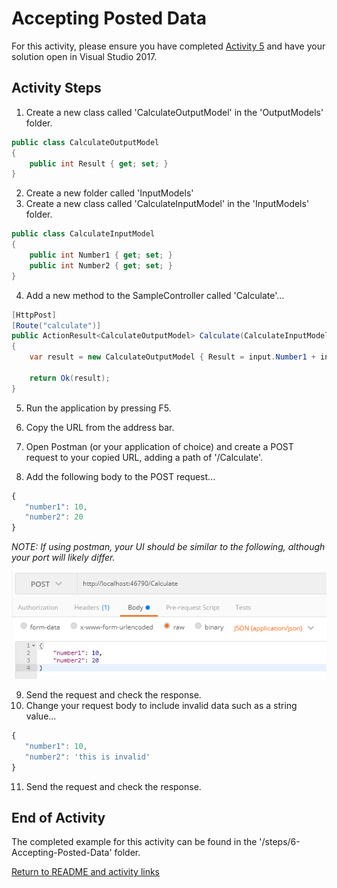 # Accepting Posted Data

For this activity, please ensure you have completed [Activity 5](5-BindingFromQueryString) and have your solution open in Visual Studio 2017.

## Activity Steps

1. Create a new class called 'CalculateOutputModel' in the 'OutputModels' folder.

``` csharp
public class CalculateOutputModel
{
    public int Result { get; set; }
}
```

2. Create a new folder called 'InputModels'
3. Create a new class called 'CalculateInputModel' in the 'InputModels' folder.

``` csharp
public class CalculateInputModel
{
    public int Number1 { get; set; }
    public int Number2 { get; set; }
}
```

4. Add a new method to the SampleController called 'Calculate'...

``` csharp
[HttpPost]
[Route("calculate")]
public ActionResult<CalculateOutputModel> Calculate(CalculateInputModel input)
{
    var result = new CalculateOutputModel { Result = input.Number1 + input.Number2 };

    return Ok(result);
}
```

5. Run the application by pressing F5.

6. Copy the URL from the address bar.

7. Open Postman (or your application of choice) and create a POST request to your copied URL, adding a path of '/Calculate'.
8. Add the following body to the POST request...

``` javascript
{
   "number1": 10,
   "number2": 20
}
```

*NOTE: If using postman, your UI should be similar to the following, although your port will likely differ.*

![Postman request](../images/1-PostmanRequest.png "Postman request")

9. Send the request and check the response.
10. Change your request body to include invalid data such as a string value...

``` javascript
{
   "number1": 10,
   "number2": 'this is invalid'
}
```

11. Send the request and check the response.

## End of Activity

The completed example for this activity can be found in the '/steps/6-Accepting-Posted-Data' folder.

[Return to README and activity links](../README.md)
